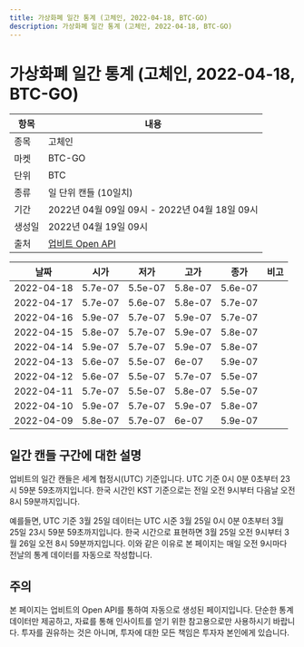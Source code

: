```yaml
---
title: 가상화폐 일간 통계 (고체인, 2022-04-18, BTC-GO)
description: 가상화폐 일간 통계 (고체인, 2022-04-18, BTC-GO)
---
```



가상화폐 일간 통계 (고체인, 2022-04-18, BTC-GO)
===

|항목|내용|
|--|--|
|종목|고체인|
|마켓|BTC-GO|
|단위|BTC|
|종류|일 단위 캔들 (10일치)|
|기간|2022년 04월 09일 09시 - 2022년 04월 18일 09시|
|생성일|2022년 04월 19일 09시|
|출처|[업비트 Open API](https://docs.upbit.com)|


|날짜|시가|저가|고가|종가|비고|
|--|--|--|--|--|--|
|2022-04-18|5.7e-07|5.5e-07|5.8e-07|5.6e-07|    |
|2022-04-17|5.7e-07|5.6e-07|5.8e-07|5.7e-07|    |
|2022-04-16|5.9e-07|5.7e-07|5.9e-07|5.7e-07|    |
|2022-04-15|5.8e-07|5.7e-07|5.9e-07|5.8e-07|    |
|2022-04-14|5.9e-07|5.7e-07|5.9e-07|5.8e-07|    |
|2022-04-13|5.6e-07|5.5e-07|6e-07|5.9e-07|    |
|2022-04-12|5.6e-07|5.5e-07|5.7e-07|5.5e-07|    |
|2022-04-11|5.7e-07|5.5e-07|5.8e-07|5.5e-07|    |
|2022-04-10|5.9e-07|5.7e-07|5.9e-07|5.8e-07|    |
|2022-04-09|5.8e-07|5.7e-07|6e-07|5.9e-07|    |


일간 캔들 구간에 대한 설명
---


업비트의 일간 캔들은 세계 협정시(UTC) 기준입니다. 
UTC 기준 0시 0분 0초부터 23시 59분 59초까지입니다. 
한국 시간인 KST 기준으로는 전일 오전 9시부터 다음날 오전 8시 59분까지입니다. 


예를들면, UTC 기준 3월 25일 데이터는 UTC 시준 3월 25일 0시 0분 0초부터 3월 25일 23시 59분 59초까지입니다. 
한국 시간으로 표현하면 3월 25일 오전 9시부터 3월 26일 오전 8시 59분까지입니다. 
이와 같은 이유로 본 페이지는 매일 오전 9시마다 전날의 통계 데이터를 자동으로 작성합니다. 


주의
---


본 페이지는 업비트의 Open API를 통하여 자동으로 생성된 페이지입니다. 
단순한 통계 데이터만 제공하고, 자료를 통해 인사이트를 얻기 위한 참고용으로만 사용하시기 바랍니다. 
투자를 권유하는 것은 아니며, 투자에 대한 모든 책임은 투자자 본인에게 있습니다. 
